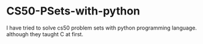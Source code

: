 # CS50-PSets-with-python
I have tried to solve cs50 problem sets with python programming language. although they taught C at first.
